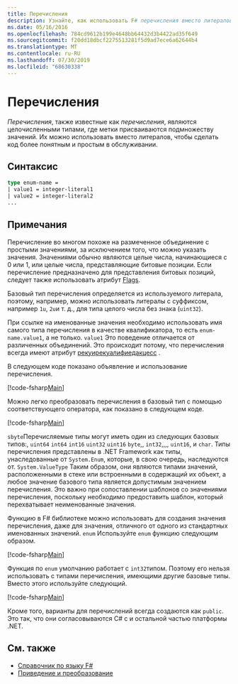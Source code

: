 ```yaml
---
title: Перечисления
description: Узнайте, как использовать F# перечисления вместо литералов, чтобы сделать код более читаемым и удобным в обслуживании.
ms.date: 05/16/2016
ms.openlocfilehash: 784cd9612b199e4648bb64432d3b4422ad35f649
ms.sourcegitcommit: f20dd18dbcf2275513281f5d9ad7ece6a62644b4
ms.translationtype: MT
ms.contentlocale: ru-RU
ms.lasthandoff: 07/30/2019
ms.locfileid: "68630338"
---
```

# <a name="enumerations"></a>Перечисления

*Перечисления*, также известные как *перечисления*, являются целочисленными типами, где метки присваиваются подмножеству значений. Их можно использовать вместо литералов, чтобы сделать код более понятным и простым в обслуживании.

## <a name="syntax"></a>Синтаксис

```fsharp
type enum-name =
| value1 = integer-literal1
| value2 = integer-literal2
...
```

## <a name="remarks"></a>Примечания

Перечисление во многом похоже на размеченное объединение с простыми значениями, за исключением того, что можно указать значения. Значениями обычно являются целые числа, начинающиеся с 0 или 1, или целые числа, представляющие битовые позиции. Если перечисление предназначено для представления битовых позиций, следует также использовать атрибут [Flags](xref:System.FlagsAttribute).

Базовый тип перечисления определяется из используемого литерала, поэтому, например, можно использовать литералы с суффиксом, например `1u`, `2u`и т. д., для типа целого числа без знака (`uint32`).

При ссылке на именованные значения необходимо использовать имя самого типа перечисления в качестве квалификатора, то есть `enum-name.value1`, а не только. `value1` Это поведение отличается от различенных объединений. Это происходит потому, что перечисления всегда имеют атрибут [рекуирекуалифиедакцесс](https://msdn.microsoft.com/library/8b9b6ade-0471-4413-ac5d-638cd0de5f15) .

В следующем коде показано объявление и использование перечисления.

[!code-fsharp[Main](~/samples/snippets/fsharp/lang-ref-1/snippet2101.fs)]

Можно легко преобразовать перечисления в базовый тип с помощью соответствующего оператора, как показано в следующем коде.

[!code-fsharp[Main](~/samples/snippets/fsharp/lang-ref-1/snippet2102.fs)]

`sbyte`Перечисляемые типы могут иметь один из следующих базовых типов:, `uint64` `int64` `int16` `uint32` `uint16` `byte`,, `int32`,,,, `uint16`, и `char`. Типы перечисления представлены в .NET Framework как типы, унаследованные от `System.Enum`, которые, в свою очередь, наследуются от. `System.ValueType` Таким образом, они являются типами значений, расположенными в стеке или встроенными в содержащий их объект, а любое значение базового типа является допустимым значением перечисления. Это важно при сопоставлении шаблонов со значениями перечисления, поскольку необходимо предоставить шаблон, который перехватывает неименованные значения.

Функцию в F# библиотеке можно использовать для создания значения перечисления, даже для значения, отличного от одного из стандартных именованных значений. `enum` Используйте `enum` функцию следующим образом.

[!code-fsharp[Main](~/samples/snippets/fsharp/lang-ref-1/snippet2103.fs)]

Функция по `enum` умолчанию работает с `int32`типом. Поэтому его нельзя использовать с типами перечисления, имеющими другие базовые типы. Вместо этого используйте следующий.

[!code-fsharp[Main](~/samples/snippets/fsharp/lang-ref-1/snippet2104.fs)]

Кроме того, варианты для перечислений всегда создаются как `public`. Это так, что они согласовываются C# с и остальной частью платформы .NET.

## <a name="see-also"></a>См. также

- [Справочник по языку F#](index.md)
- [Приведение и преобразование](casting-and-conversions.md)
